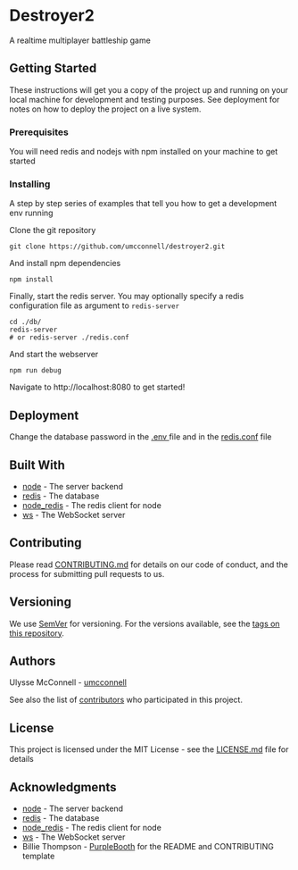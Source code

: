 # Destroyer2

A realtime multiplayer battleship game

## Getting Started

These instructions will get you a copy of the project up and running on your local machine for development and testing purposes. See deployment for notes on how to deploy the project on a live system.

### Prerequisites

You will need redis and nodejs with npm installed on your machine to get started

### Installing

A step by step series of examples that tell you how to get a development env running

Clone the git repository

```
git clone https://github.com/umcconnell/destroyer2.git
```

And install npm dependencies

```
npm install
```

Finally, start the redis server.
You may optionally specify a redis configuration file as argument to `redis-server`

```
cd ./db/
redis-server
# or redis-server ./redis.conf
```

And start the webserver

```
npm run debug
```

Navigate to http://localhost:8080 to get started!

## Deployment

Change the database password in the [.env ](.env) file and in the [redis.conf](db/redis.conf) file

## Built With

-   [node](https://nodejs.org/) - The server backend
-   [redis](https://redis.io/) - The database
-   [node_redis](https://github.com/NodeRedis/node_redis) - The redis client for node
-   [ws](https://github.com/websockets/ws) - The WebSocket server

## Contributing

Please read [CONTRIBUTING.md](CONTRIBUTING.md) for details on our code of conduct, and the process for submitting pull requests to us.

## Versioning

We use [SemVer](http://semver.org/) for versioning. For the versions available, see the [tags on this repository](https://github.com/your/project/tags).

## Authors

Ulysse McConnell - [umcconnell](https://github.com/umcconnell/)

See also the list of [contributors](https://github.com/your/project/contributors) who participated in this project.

## License

This project is licensed under the MIT License - see the [LICENSE.md](LICENSE.md) file for details

## Acknowledgments

-   [node](https://nodejs.org/) - The server backend
-   [redis](https://redis.io/) - The database
-   [node_redis](https://github.com/NodeRedis/node_redis) - The redis client for node
-   [ws](https://github.com/websockets/ws) - The WebSocket server
-   Billie Thompson - [PurpleBooth](https://github.com/PurpleBooth) for the README and CONTRIBUTING template
